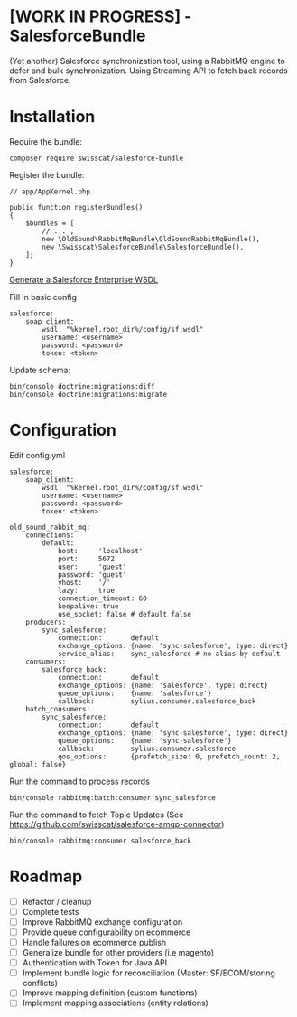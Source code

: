 # [WORK IN PROGRESS] - SalesforceBundle
(Yet another) Salesforce synchronization tool, using a RabbitMQ engine to defer and bulk synchronization.
Using Streaming API to fetch back records from Salesforce.

# Installation
Require the bundle:
```
composer require swisscat/salesforce-bundle
```
Register the bundle:
```
// app/AppKernel.php

public function registerBundles()
{
    $bundles = [
        // ... ,
        new \OldSound\RabbitMqBundle\OldSoundRabbitMqBundle(),
        new \Swisscat\SalesforceBundle\SalesforceBundle(),
    ];
}
```
[Generate a Salesforce Enterprise WSDL](https://www.google.ch/url?sa=t&rct=j&q=&esrc=s&source=web&cd=2&ved=0ahUKEwj1iIaG4urWAhVLOMAKHbmLB8IQFggtMAE&url=https%3A%2F%2Fdeveloper.salesforce.com%2Fdocs%2Fatlas.en-us.api_meta.meta%2Fapi_meta%2Fmeta_quickstart_get_WSDLs.htm&usg=AOvVaw3b146uriu3vh1Jhv5Gnt4p)

Fill in basic config

```
salesforce:
    soap_client:
        wsdl: "%kernel.root_dir%/config/sf.wsdl"
        username: <username>
        password: <password>
        token: <token>
```

Update schema:
```
bin/console doctrine:migrations:diff
bin/console doctrine:migrations:migrate
```

# Configuration
Edit config.yml
```
salesforce:
    soap_client:
        wsdl: "%kernel.root_dir%/config/sf.wsdl"
        username: <username>
        password: <password>
        token: <token>

old_sound_rabbit_mq:
    connections:
        default:
            host:     'localhost'
            port:     5672
            user:     'guest'
            password: 'guest'
            vhost:    '/'
            lazy:     true
            connection_timeout: 60
            keepalive: true
            use_socket: false # default false
    producers:
        sync_salesforce:
            connection:       default
            exchange_options: {name: 'sync-salesforce', type: direct}
            service_alias:    sync_salesforce # no alias by default
    consumers:
        salesforce_back:
            connection:       default
            exchange_options: {name: 'salesforce', type: direct}
            queue_options:    {name: 'salesforce'}
            callback:         sylius.consumer.salesforce_back
    batch_consumers:
        sync_salesforce:
            connection:       default
            exchange_options: {name: 'sync-salesforce', type: direct}
            queue_options:    {name: 'sync-salesforce'}
            callback:         sylius.consumer.salesforce
            qos_options:      {prefetch_size: 0, prefetch_count: 2, global: false}
```

Run the command to process records
```
bin/console rabbitmq:batch:consumer sync_salesforce
```

Run the command to fetch Topic Updates (See https://github.com/swisscat/salesforce-amqp-connector)
```
bin/console rabbitmq:consumer salesforce_back
```

# Roadmap

- [ ] Refactor / cleanup
- [ ] Complete tests
- [ ] Improve RabbitMQ exchange configuration
- [ ] Provide queue configurability on ecommerce
- [ ] Handle failures on ecommerce publish
- [ ] Generalize bundle for other providers (i.e magento)
- [ ] Authentication with Token for Java API
- [ ] Implement bundle logic for reconciliation (Master: SF/ECOM/storing conflicts)
- [ ] Improve mapping definition (custom functions)
- [ ] Implement mapping associations (entity relations)